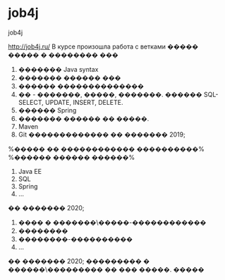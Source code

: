 # job4j
job4j

http://job4j.ru/
В курсе произошла работа с ветками
����� ����� � �������� ���

1) ������� Java syntax
2) ������� ������ ���
3) ������ ��������������
4) �� - �������, �����, �������. ������ SQL-SELECT, UPDATE, INSERT, DELETE.
5) ������ Spring
6) ������� ������ �� �����.
7) Maven
8) Git
������������� �� ������� 2019;

%����� �� ������������ ����������%
%������ ������ ������%

1) Java EE
2) SQL
3) Spring
4) ...

�� ������� 2020;

1) ���� � �������\�����-������������
2) ��������
3) ��������-����������
4) ...

�� ������� 2020;
��������� � ������\��������� �� ��� �����.
*�����*
